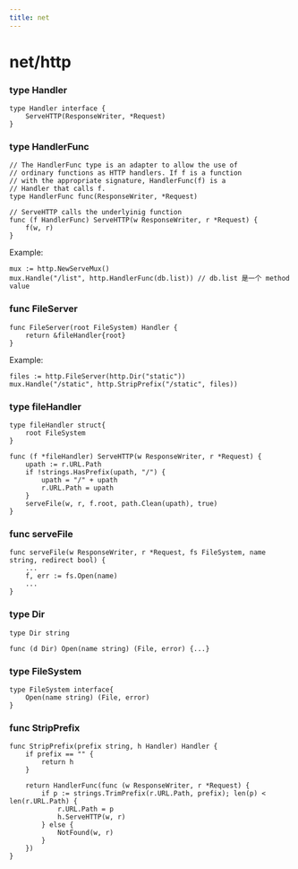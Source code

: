 ```yaml
---
title: net
---
```


net/http
========

### type Handler

    type Handler interface {
        ServeHTTP(ResponseWriter, *Request)
    }

### type HandlerFunc

    // The HandlerFunc type is an adapter to allow the use of
    // ordinary functions as HTTP handlers. If f is a function
    // with the appropriate signature, HandlerFunc(f) is a
    // Handler that calls f.
    type HandlerFunc func(ResponseWriter, *Request)

    // ServeHTTP calls the underlyinig function
    func (f HandlerFunc) ServeHTTP(w ResponseWriter, r *Request) {
        f(w, r)
    }

Example:

    mux := http.NewServeMux()
    mux.Handle("/list", http.HandlerFunc(db.list)) // db.list 是一个 method value

### func FileServer

    func FileServer(root FileSystem) Handler {
        return &fileHandler{root}
    }

Example:

    files := http.FileServer(http.Dir("static"))
    mux.Handle("/static", http.StripPrefix("/static", files))

### type fileHandler


    type fileHandler struct{
        root FileSystem
    }

    func (f *fileHandler) ServeHTTP(w ResponseWriter, r *Request) {
        upath := r.URL.Path
        if !strings.HasPrefix(upath, "/") {
            upath = "/" + upath
            r.URL.Path = upath
        }
        serveFile(w, r, f.root, path.Clean(upath), true)
    }

### func serveFile

    func serveFile(w ResponseWriter, r *Request, fs FileSystem, name string, redirect bool) {
        ...
        f, err := fs.Open(name)
        ...
    }

### type Dir

    type Dir string

    func (d Dir) Open(name string) (File, error) {...}

### type FileSystem

    type FileSystem interface{
        Open(name string) (File, error)
    }

### func StripPrefix

    func StripPrefix(prefix string, h Handler) Handler {
        if prefix == "" {
            return h
        }

        return HandlerFunc(func (w ResponseWriter, r *Request) {
            if p := strings.TrimPrefix(r.URL.Path, prefix); len(p) < len(r.URL.Path) {
                r.URL.Path = p
                h.ServeHTTP(w, r)
            } else {
                NotFound(w, r)
            }
        })
    }
